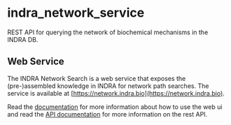 # indra_network_service
REST API for querying the network of biochemical mechanisms in the INDRA DB.

## Web Service

The INDRA Network Search is a web service that exposes the (pre-)assembled 
knowledge in INDRA for network path searches. The service is available at
[https://network.indra.bio](https://network.indra.bio).

Read the 
[documentation](https://indra-network-search.readthedocs.io/en/latest/)
for more information about how to use the web ui and read the 
[API documentation](https://network.indra.bio/api/docs) for more information 
on the rest API.
